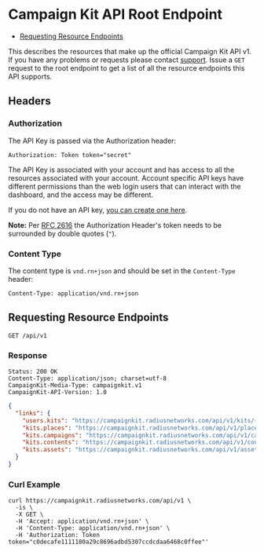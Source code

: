 # Campaign Kit API Root Endpoint

- [Requesting Resource Endpoints](#requesting-resource-endpoints)

This describes the resources that make up the official Campaign Kit API v1.
If you have any problems or requests please contact
[support](http://www.radiusnetworks.com/support.html). Issue a `GET`
request to the root endpoint to get a list of all the resource endpoints
this API supports.

## Headers <a href="#headers" id="headers" class="headerlink"></a>

### Authorization <a href="#authorization" id="authorization" class="headerlink"></a>

The API Key is passed via the Authorization header:

```
Authorization: Token token="secret"
```

The API Key is associated with your account and has access to all the resources
associated with your account. Account specific API keys have different
permissions than the web login users that can interact with the dashboard, and
the access may be different.

If you do not have an API key, [you can create one here](https://account.radiusnetworks.com/personal_token).

**Note:** Per [RFC 2616](http://www.w3.org/Protocols/rfc2616/rfc2616-sec2.html#sec2.2) the Authorization Header's token needs to be
surrounded by double quotes (`"`).

### Content Type <a href="#content-type" id="content-type" class="headerlink"></a>

The content type is `vnd.rn+json` and should be set in the `Content-Type`
header:

```
Content-Type: application/vnd.rn+json
```

## Requesting Resource Endpoints <a href="#requesting-resource-endpoints" class="header-link"></a>

```
GET /api/v1
```

### Response <a href="#requesting-resource-endpoints-response" class="header-link"></a>

```
Status: 200 OK
Content-Type: application/json; charset=utf-8
CampaignKit-Media-Type: campaignkit.v1
CampaignKit-API-Version: 1.0
```
```json
{
  "links": {
    "users.kits": "https://campaignkit.radiusnetworks.com/api/v1/kits/{users.kits}",
    "kits.places": "https://campaignkit.radiusnetworks.com/api/v1/places/{kits.places}",
    "kits.campaigns": "https://campaignkit.radiusnetworks.com/api/v1/campaigns/{kits.campaigns}",
    "kits.contents": "https://campaignkit.radiusnetworks.com/api/v1/contents/{kits.contents}",
    "kits.assets": "https://campaignkit.radiusnetworks.com/api/v1/assets/{kits.assets}"
  }
}
```

### Curl Example <a href="#requesting-resource-endpoints-curl-example" class="header-link"></a>

```
curl https://campaignkit.radiusnetworks.com/api/v1 \
  -is \
  -X GET \
  -H 'Accept: application/vnd.rn+json' \
  -H 'Content-Type: application/vnd.rn+json' \
  -H 'Authorization: Token token="c0decafe1111180a29c8696adbd5307ccdcdaa6468c0ffee"'
```
